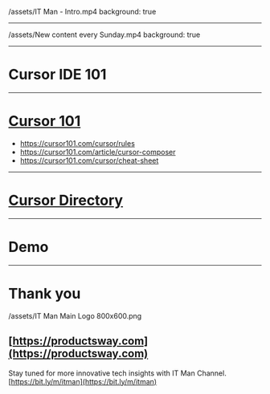 /assets/IT Man - Intro.mp4
background: true

---

/assets/New content every Sunday.mp4
background: true

---

# Cursor IDE 101

---

# [Cursor 101](https://cursor101.com)

- https://cursor101.com/cursor/rules
- https://cursor101.com/article/cursor-composer
- https://cursor101.com/cursor/cheat-sheet

---

# [Cursor Directory](https://cursor.directory/)

---

# Demo

---

# Thank you

/assets/IT Man Main Logo 800x600.png

## [https://productsway.com](https://productsway.com)

Stay tuned for more innovative tech insights with IT Man Channel.
[https://bit.ly/m/itman](https://bit.ly/m/itman)
